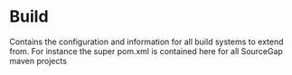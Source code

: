 Build
=====

Contains the configuration and information for all build systems to extend from. For instance the super pom.xml is contained here for all SourceGap maven projects
